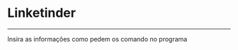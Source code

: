 # Linketinder
--------------------------------------------------
Insira as informações como pedem os comando no programa 
